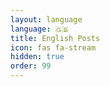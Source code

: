```yaml
---
layout: language
language: 🇬🇧
title: English Posts
icon: fas fa-stream
hidden: true
order: 99
---
```

